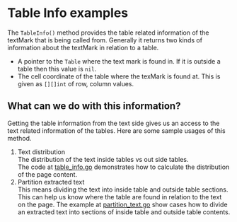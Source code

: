 # Table Info examples

The `TableInfo()` method provides the table related information of the textMark that is being called from.
Generally it returns two kinds of information about the textMark in relation to a table.
* A pointer to the `Table` where the text mark is found in. If it is outside a table then this value is `nil`.
* The cell coordinate of the table where the texMark is found at. 
This is given as `[][]int` of row, column values.

## What can we do with this information?
Getting the table information from the text side gives us an access to the text related information of the tables. Here are some sample usages of this method.
1. Text distribution </br>
The distribution of the text inside tables vs out side tables. </br>
The code at [table_info.go](./table_info.go) demonstrates how to calculate the distribution of the page content.
2. Partition extracted text </br>
This means dividing the text into inside table and outside table sections. This can help us know where the table are found in relation to the text on the page. 
The example at  [partition_text.go](./partition_text.go) show cases how to divide an extracted text into sections of inside table and outside table contents. 